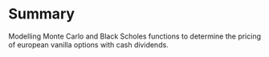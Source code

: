 # Summary

Modelling Monte Carlo and Black Scholes functions to determine the pricing of european vanilla options with cash dividends.
